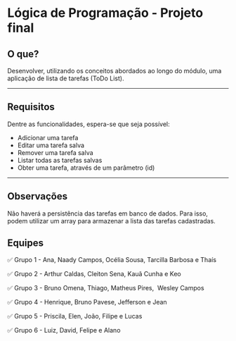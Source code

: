 
# Lógica de Programação - Projeto final

## O que?

Desenvolver, utilizando os conceitos abordados ao longo do módulo, uma aplicação de lista de tarefas (ToDo List).

---

## Requisitos

Dentre as funcionalidades, espera-se que seja possível:

- Adicionar uma tarefa
- Editar uma tarefa salva
- Remover uma tarefa salva
- Listar todas as tarefas salvas
- Obter uma tarefa, através de um parâmetro (id)

---

## Observações

Não haverá a persistência das tarefas em banco de dados. Para isso, podem utilizar um array para armazenar a lista das tarefas cadastradas.

## Equipes

✅ Grupo 1 - Ana, Naady Campos, Océlia Sousa, Tarcilla Barbosa e Thaís

✅ Grupo 2 - Arthur Caldas, Cleiton Sena, Kauã Cunha e Keo

✅ Grupo 3 - Bruno Omena, Thiago, Matheus Pires,  Wesley Campos

✅ Grupo 4 - Henrique, Bruno Pavese, Jefferson e Jean

✅ Grupo 5 - Priscila, Elen, João, Filipe e Lucas

✅ Grupo 6 - Luiz, David, Felipe e Alano
